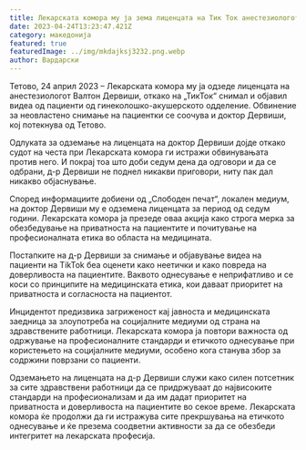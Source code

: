 ```yaml
---
title: Лекарската комора му ја зема лиценцата на Тик Ток анестезиологот Валтон Дервиши
date: 2023-04-24T13:23:47.421Z
category: македонија
featured: true
featuredImage: ../img/mkdajksj3232.png.webp
author: Вардарски
---
```


Тетово, 24 април 2023 – Лекарската комора му ја одзеде лиценцата на анестезиологот Валтон Дервиши, откако на „ТикТок“ снимал и објавил видеа од пациенти од гинеколошко-акушерското одделение. Обвинение за неовластено снимање на пациентки се соочува и доктор Дервиши, кој потекнува од Тетово.

Одлуката за одземање на лиценцата на доктор Дервиши дојде откако судот на честа при Лекарската комора ги истражи обвинувањата против него. И покрај тоа што доби седум дена да одговори и да се одбрани, д-р Дервиши не поднел никакви приговори, ниту пак дал никакво објаснување.

Според информациите добиени од „Слободен печат“, локален медиум, на доктор Дервиши му е одземена лиценцата за период од седум години. Лекарската комора ја презеде оваа акција како строга мерка за обезбедување на приватноста на пациентите и почитување на професионалната етика во областа на медицината.

Постапките на д-р Дервиши за снимање и објавување видеа на пациенти на TikTok беа оценети како неетички и како повреда на доверливоста на пациентите. Ваквото однесување е неприфатливо и се коси со принципите на медицинската етика, кои даваат приоритет на приватноста и согласноста на пациентот.

Инцидентот предизвика загриженост кај јавноста и медицинската заедница за злоупотреба на социјалните медиуми од страна на здравствените работници. Лекарската комора ја повтори важноста од одржување на професионалните стандарди и етичкото однесување при користењето на социјалните медиуми, особено кога станува збор за содржини поврзани со пациенти.

Одземањето на лиценцата на д-р Дервиши служи како силен потсетник за сите здравствени работници да се придржуваат до највисоките стандарди на професионализам и да им дадат приоритет на приватноста и доверливоста на пациентите во секое време. Лекарската комора ќе продолжи да ги истражува сите прекршувања на етичкото однесување и ќе презема соодветни активности за да се обезбеди интегритет на лекарската професија.
